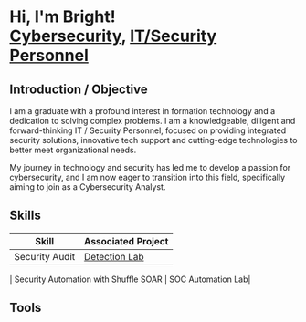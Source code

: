 <h1>Hi, I'm Bright! <br/><a href="https://github.com/sharklinz">Cybersecurity</a>, <a href="https://www.linkedin.com/in/bright-williamson-needom/">IT/Security Personnel</a></h1>

## Introduction / Objective

I am a graduate with a profound interest in formation technology and a dedication to solving complex problems.
I am a knowledgeable, diligent and forward-thinking IT / Security Personnel, focused on providing integrated security solutions, innovative tech support and cutting-edge technologies to better meet organizational needs.

My journey in technology and security has led me to develop a passion for cybersecurity, and I am now eager to transition into this field, specifically aiming to join as a Cybersecurity Analyst.

## Skills
| Skill                                         | Associated Project         |
|-----------------------------------------------|----------------------------|
| Security Audit                                | <a href="https://google.com">Detection Lab</a>|

| Security Automation with Shuffle SOAR         | SOC Automation Lab|

## Tools
